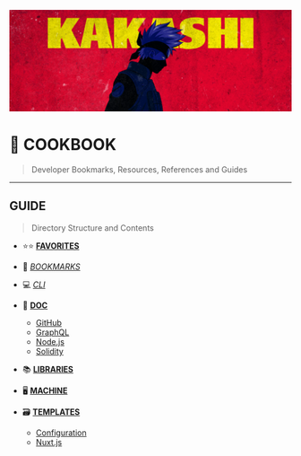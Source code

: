 ![0xKakashi](./banner.png)

# 📔 COOKBOOK

> Developer Bookmarks, Resources, References and Guides

---

## GUIDE

> Directory Structure and Contents

* ⭐⭐ [__FAVORITES__](./FAVORITES.md)

* 🔖 [_BOOKMARKS_](./BOOKMARKS.md)

* 💻 [_CLI_](./CLI.md)

* 📄 [__DOC__](./doc/README.md)
  * [GitHub](./doc/github.md)
  * [GraphQL](./doc/graphql.md)
  * [Node.js](./doc/nodejs.md)
  * [Solidity](./doc/solidity.md)

* 📚 [__LIBRARIES__](./lib/README.md)

* 🖥 [__MACHINE__](./MACHINE.md)

* 🗃  [__TEMPLATES__](./tmp/README.md)
  * [Configuration](./tmp/configuration.md)
  * [Nuxt.js](./tmp/nuxtjs.md)
